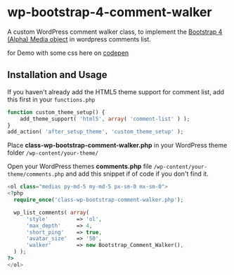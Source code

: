 # wp-bootstrap-4-comment-walker
A custom WordPress comment walker class, to implement the [Bootstrap 4 (Alpha) Media object](https://v4-alpha.getbootstrap.com/layout/media-object/) in wordpress comments list.

for Demo with some css here on [codepen](http://codepen.io/bourafai/pen/QpzyjZ)

Installation and Usage
------------
If you haven't already add the HTML5 theme support for comment list, add this first in your `functions.php`

```php
function custom_theme_setup() {
    add_theme_support( 'html5', array( 'comment-list' ) );
}
add_action( 'after_setup_theme', 'custom_theme_setup' );
```

Place **class-wp-bootstrap-comment-walker.php** in your WordPress theme folder `/wp-content/your-theme/`

Open your WordPress themes **comments.php** file  `/wp-content/your-theme/comments.php` and add this snippet if of code if you don't find it.

```php
<ol class="medias py-md-5 my-md-5 px-sm-0 mx-sm-0">
<?php 
  require_once('class-wp-bootstrap-comment-walker.php');

  wp_list_comments( array(
      'style'         => 'ol',
      'max_depth'     => 4,
      'short_ping'    => true,
      'avatar_size'   => '50',
      'walker'        => new Bootstrap_Comment_Walker(),
  ) );
?>
</ol>
